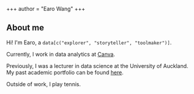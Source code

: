 +++
author = "Earo Wang"
+++

## About me

Hi! I'm Earo, a `data[c("explorer", "storyteller", "toolmaker")]`.

Currently, I work in data analytics at [Canva](https://www.canva.com/careers/data/).

Previously, I was a lecturer in data science at the University of Auckland. My past academic portfolio can be found [here](https://academic.earo.me).

Outside of work, I play tennis.
